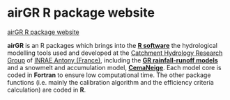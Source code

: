 # airGR R package website

[airGR R package website](https://odelaigue.github.io/airGR/)

**airGR** is an R packages which brings into the [**R software**](https://cran.r-project.org/) the hydrological modelling tools used and developed at the [Catchment Hydrology Research Group](https://webgr.inrae.fr/en/) of [INRAE Antony (France)](http://www.inrae.fr/en/), including the [**GR rainfall-runoff models**](https://webgr.inrae.fr/en/models/) and a snowmelt and accumulation model, [**CemaNeige**](https://webgr.inrae.fr/en/models/snow-model/). Each model core is coded in **Fortran** to ensure low computational time. The other package functions (i.e. mainly the calibration algorithm and the efficiency criteria calculation) are coded in **R**. 

